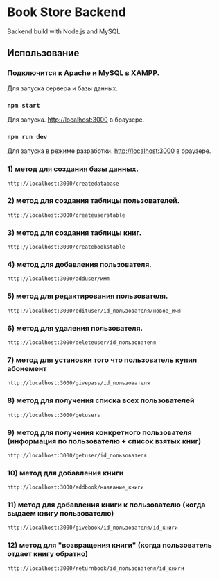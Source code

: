 # Book Store Backend
 Backend build with Node.js and MySQL

## Использование

### Подключится к Apache и MySQL в XAMPP.
Для запуска сервера и базы данных.

### `npm start`
Для запуска.
[http://localhost:3000](http://localhost:3000) в браузере.

### `npm run dev`
Для запуска в режиме разработки.
[http://localhost:3000](http://localhost:3000) в браузере.

### 1) метод для создания базы данных.
`http://localhost:3000/createdatabase`

### 2) метод для создания таблицы пользователей.
`http://localhost:3000/createuserstable`

### 3) метод для создания таблицы книг.
`http://localhost:3000/createbookstable`

### 4) метод для добавления пользователя.
`http://localhost:3000/adduser/имя`

### 5) метод для редактирования пользователя.
`http://localhost:3000/edituser/id_пользователя/новое_имя`

### 6) метод для удаления пользователя.
`http://localhost:3000/deleteuser/id_пользователя`

### 7) метод для установки того что пользователь купил абонемент
`http://localhost:3000/givepass/id_пользователя`

### 8) метод для получения списка всех пользователей
`http://localhost:3000/getusers`

### 9) метод для получения конкретного пользователя (информация по пользователю + список взятых книг)
`http://localhost:3000/getuser/id_пользователя`

### 10) метод для добавления книги
`http://localhost:3000/addbook/название_книги`

### 11) метод для добавления книги к пользователю (когда выдаем книгу пользователю)
`http://localhost:3000/givebook/id_пользователя/id_книги`

### 12) метод для "возвращения книги" (когда пользователь отдает книгу обратно)
`http://localhost:3000/returnbook/id_пользователя/id_книги`

